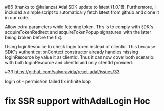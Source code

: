 #86 (thanks to @balanza)
Adal SDK update to latest (1.0.18). Furthermore, I included a simple script to automatically fetch latest from github and clone it in our code.

Allow extra parameters while fetching token. This is to comply with SDK's acquireTokenRedirect and acquireTokenPopup signatures (with the latter being broken before the fix).

Using loginResource to check login token instead of clientId. This because SDK's AuthenticationContext constructor already handles missing loginResource by value it as clientId. Thus it can now cover both scenario: with both loginResource and clientId and only clientId provided.


#33 https://github.com/salvoravida/react-adal/issues/33

login ok - permission failed fix infinite loop

# fix SSR support withAdalLogin Hoc
